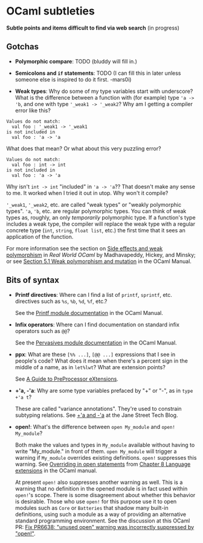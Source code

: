 # OCaml subtleties
**Subtle points and items difficult to find via web search** (in progress)

## Gotchas

* **Polymorphic compare**: TODO (bluddy will fill in.)

* **Semicolons and `if` statements**: TODO (I can fill this
  in later unless someone else is inspired to do it first. -mars0i)

* **Weak types**: Why do some of my type variables start with underscore?
What is the difference between a function with (for example) type `'a -> 'b`,
and one with type `'_weak1 -> '_weak2`?  Why am I getting a
compiler error like this?
```
Values do not match:
  val foo : '_weak1 -> '_weak1
is not included in
  val foo : 'a -> 'a
```
What does that mean?  Or what about this very puzzling error?
```
Values do not match:
  val foo : int -> int
is not included in
  val foo : 'a -> 'a
```
Why isn't `int -> int` "included" in `'a -> 'a`??  That doesn't
make any sense to me.  It worked when I tried it out in utop.
Why won't it compile?

`'_weak1`, `'_weak2`, etc. are called "weak types" or "weakly 
polymorphic types".  `'a`, `'b`, etc. are regular polymorphic types.
You can think of weak types as, roughly, an only *temporarily* polymorphic
type.  If a function's type includes a weak type, the compiler will replace
the weak type with a regular concrete type (`int`, `string`, `float list`, etc.)
the first time that it sees an application of the function.

For more information see the section on [Side effects and weak polymorphism](https://realworldocaml.org/v1/en/html/imperative-programming-1.html#side-effects-and-weak-polymorphism)
in *Real World OCaml* by Madhavapeddy, Hickey, and Minsky; or see
[Section 5.1 Weak polymorphism and mutation](http://caml.inria.fr/pub/docs/manual-ocaml/polymorphism.html#sec51) 
in the OCaml Manual.

## Bits of syntax

* **Printf directives**: Where can I find a list of `printf`, `sprintf`,
  etc. directives such as `%s`, `%b`, `%d`, `%f`, etc.?  
  
  See the [Printf
  module documentation](http://caml.inria.fr/pub/docs/manual-ocaml/libref/Printf.html)
  in the OCaml Manual.

* **Infix operators**: Where can I find documentation on standard infix
  operators such as `@@`?
  
  See the [Pervasives module
  documentation](http://caml.inria.fr/pub/docs/manual-ocaml/libref/Pervasives.html)
  in the OCaml Manual.

* **ppx**: What are these `[%% ...]`, `[@@ ...]` expressions that I
  see in people's code?  What does it mean when there's a percent sign in the 
  middle of a name, as in `let%lwt`? What are extension points?
  
  See [A Guide to PreProcessor eXtensions](ppx.md).

* **+'a, -'a**: Why are some type variables prefaced by "+" or "-",
  as in `type +'a t`?
  
  These are called "variance annotations".  They're used to constrain
  subtyping relations.  See [+'a and
  -'a](https://blog.janestreet.com/a-and-a) at the Jane Street Tech
  Blog.

* **open!**: What's the difference between `open My_module` and
  `open! My_module`?
  
  Both make the values and types in `My_module` available without having
  to write "My_module." in front of them.  `open My_module` will trigger
  a warning if `My_module` overrides existing definitions.  `open!` suppresses
  this warning.  See [Overriding in open statements](http://caml.inria.fr/pub/docs/manual-ocaml/extn.html#sec250)
  from [Chapter 8 Language extensions](http://caml.inria.fr/pub/docs/manual-ocaml/extn.html) in
  the OCaml manual.  
  
  At present `open!` also suppresses another warning as well.  This is a warning
  that no definition in the opened module is in fact used within
  `open!`'s scope.  There is some disagreement about whether this behavior
  is desirable.  Those who use `open!` for this purpose use it to open modules
  such as `Core` or `Batteries` that shadow many built-in definitions, using such
  a module as a way of providing an alternative standard programming environment.
  See the discussion at this OCaml PR: [Fix PR6638: "unused open" warning was incorrectly suppressed
  by "open!"](https://github.com/ocaml/ocaml/pull/1110).
